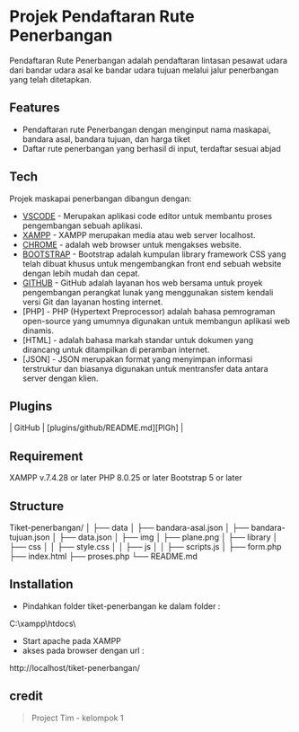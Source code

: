 ﻿# Projek Pendaftaran Rute Penerbangan
Pendaftaran Rute Penerbangan adalah pendaftaran lintasan pesawat udara dari bandar udara asal ke bandar udara tujuan melalui jalur penerbangan yang telah ditetapkan.
## Features
- Pendaftaran rute Penerbangan dengan menginput nama maskapai, bandara asal, bandara tujuan, dan harga tiket
- Daftar rute penerbangan yang berhasil di input, terdaftar sesuai abjad

## Tech

Projek maskapai penerbangan dibangun dengan:

- [VSCODE](https://code.visualstudio.com/) - Merupakan aplikasi code editor untuk membantu proses pengembangan sebuah aplikasi.
- [XAMPP](https://www.apachefriends.org/download.html) - XAMPP merupakan media atau web server localhost.
- [CHROME](https://www.google.com/chrome) - adalah web browser untuk mengakses website.
- [BOOTSTRAP](https://getbootstrap.com/) - Bootstrap adalah kumpulan library framework CSS yang telah dibuat khusus untuk mengembangkan front end sebuah website dengan lebih mudah dan cepat.
- [GITHUB](https://https://github.com/) - GitHub adalah layanan hos web bersama untuk proyek pengembangan perangkat lunak yang menggunakan sistem kendali versi Git dan layanan hosting internet.
- [PHP] - PHP (Hypertext Preprocessor) adalah bahasa pemrograman open-source yang umumnya digunakan untuk membangun aplikasi web dinamis.
- [HTML] - adalah bahasa markah standar untuk dokumen yang dirancang untuk ditampilkan di peramban internet.
- [JSON] - JSON merupakan format yang menyimpan informasi terstruktur dan
biasanya digunakan untuk mentransfer data antara server dengan klien.

## Plugins
| GitHub | [plugins/github/README.md][PlGh] |

## Requirement
XAMPP v.7.4.28 or later
PHP  8.0.25 or later
Bootstrap 5 or later

## Structure
Tiket-penerbangan/
│
├── data
│ ├── bandara-asal.json
│ ├── bandara-tujuan.json
│ ├── data.json
│
├── img
│ ├── plane.png
│
├── library
│ ├── css
│ │ ├── style.css
│
│ ├── js
│ │ ├── scripts.js
│
├── form.php
├── index.html
├── proses.php
└── README.md


## Installation
- Pindahkan folder tiket-penerbangan ke dalam folder :

C:\xampp\htdocs\

- Start apache pada XAMPP
- akses pada browser dengan url  : 

http://localhost/tiket-penerbangan/


## credit
> Project Tim - kelompok 1
